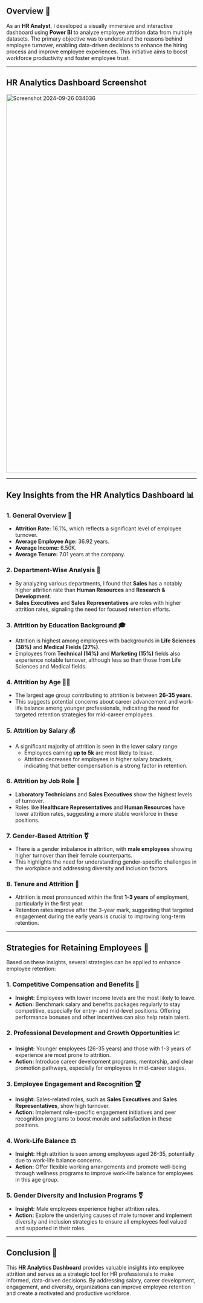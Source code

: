 ## Overview 🌟

As an **HR Analyst**, I developed a visually immersive and interactive dashboard using **Power BI** to analyze employee attrition data from multiple datasets. The primary objective was to understand the reasons behind employee turnover, enabling data-driven decisions to enhance the hiring process and improve employee experiences. This initiative aims to boost workforce productivity and foster employee trust.

---

## HR Analytics Dashboard Screenshot

<img width="1000" alt="Screenshot 2024-09-26 034036" src="https://github.com/user-attachments/assets/4f8244bc-338c-45c6-b663-f12df32c77c4">

---

## Key Insights from the HR Analytics Dashboard 📊

### 1. General Overview 🏢
- **Attrition Rate:** 16.1%, which reflects a significant level of employee turnover.
- **Average Employee Age:** 36.92 years.
- **Average Income:** 6.50K.
- **Average Tenure:** 7.01 years at the company.

### 2. Department-Wise Analysis 🏢
- By analyzing various departments, I found that **Sales** has a notably higher attrition rate than **Human Resources** and **Research & Development**.
- **Sales Executives** and **Sales Representatives** are roles with higher attrition rates, signaling the need for focused retention efforts.

### 3. Attrition by Education Background 🎓
- Attrition is highest among employees with backgrounds in **Life Sciences (38%)** and **Medical Fields (27%)**.
- Employees from **Technical (14%)** and **Marketing (15%)** fields also experience notable turnover, although less so than those from Life Sciences and Medical fields.

### 4. Attrition by Age 👶👴
- The largest age group contributing to attrition is between **26-35 years**.
- This suggests potential concerns about career advancement and work-life balance among younger professionals, indicating the need for targeted retention strategies for mid-career employees.

### 5. Attrition by Salary 💰
- A significant majority of attrition is seen in the lower salary range:
  - Employees earning **up to 5k** are most likely to leave.
  - Attrition decreases for employees in higher salary brackets, indicating that better compensation is a strong factor in retention.

### 6. Attrition by Job Role 💼
- **Laboratory Technicians** and **Sales Executives** show the highest levels of turnover.
- Roles like **Healthcare Representatives** and **Human Resources** have lower attrition rates, suggesting a more stable workforce in these positions.

### 7. Gender-Based Attrition ⚧
- There is a gender imbalance in attrition, with **male employees** showing higher turnover than their female counterparts.
- This highlights the need for understanding gender-specific challenges in the workplace and addressing diversity and inclusion factors.

### 8. Tenure and Attrition 📅
- Attrition is most pronounced within the first **1-3 years** of employment, particularly in the first year.
- Retention rates improve after the 3-year mark, suggesting that targeted engagement during the early years is crucial to improving long-term retention.

---

## Strategies for Retaining Employees 🤝

Based on these insights, several strategies can be applied to enhance employee retention:

### 1. Competitive Compensation and Benefits 💸
- **Insight:** Employees with lower income levels are the most likely to leave.
- **Action:** Benchmark salary and benefits packages regularly to stay competitive, especially for entry- and mid-level positions. Offering performance bonuses and other incentives can also help retain talent.

### 2. Professional Development and Growth Opportunities 📈
- **Insight:** Younger employees (26-35 years) and those with 1-3 years of experience are most prone to attrition.
- **Action:** Introduce career development programs, mentorship, and clear promotion pathways, especially for employees in mid-career stages.

### 3. Employee Engagement and Recognition 🏆
- **Insight:** Sales-related roles, such as **Sales Executives** and **Sales Representatives**, show high turnover.
- **Action:** Implement role-specific engagement initiatives and peer recognition programs to boost morale and satisfaction in these positions.

### 4. Work-Life Balance ⚖️
- **Insight:** High attrition is seen among employees aged 26-35, potentially due to work-life balance concerns.
- **Action:** Offer flexible working arrangements and promote well-being through wellness programs to improve work-life balance for employees in this age group.

### 5. Gender Diversity and Inclusion Programs ⚧
- **Insight:** Male employees experience higher attrition rates.
- **Action:** Explore the underlying causes of male turnover and implement diversity and inclusion strategies to ensure all employees feel valued and supported in their roles.

---

## Conclusion 📌

This **HR Analytics Dashboard** provides valuable insights into employee attrition and serves as a strategic tool for HR professionals to make informed, data-driven decisions. By addressing salary, career development, engagement, and diversity, organizations can improve employee retention and create a motivated and productive workforce.
